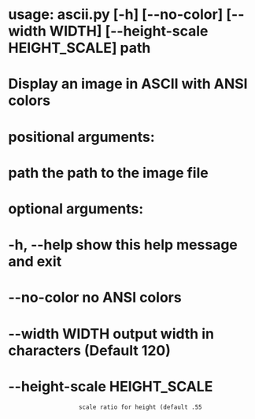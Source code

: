 # usage: ascii.py [-h] [--no-color] [--width WIDTH] [--height-scale HEIGHT_SCALE] path

# Display an image in ASCII with ANSI colors

# positional arguments:
#  path                  the path to the image file

# optional arguments:
#  -h, --help            show this help message and exit
#  --no-color            no ANSI colors
#  --width WIDTH         output width in characters (Default 120)
#  --height-scale HEIGHT_SCALE
                        scale ratio for height (default .55
